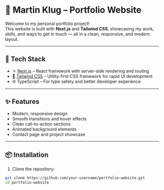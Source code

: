 # 💼 Martin Klug – Portfolio Website

Welcome to my personal portfolio project!  
This website is built with **Next.js** and **Tailwind CSS**, showcasing my work, skills, and ways to get in touch — all in a clean, responsive, and modern layout.

---

## 🚀 Tech Stack

- ⚛️ [Next.js](https://nextjs.org/) – React framework with server-side rendering and routing
- 🎨 [Tailwind CSS](https://tailwindcss.com/) – Utility-first CSS framework for rapid UI development
- 🌐 TypeScript – For type safety and better developer experience

---

## ✨ Features

- Modern, responsive design
- Smooth transitions and hover effects
- Clean call-to-action sections
- Animated background elements
- Contact page and project showcase

---

## 📦 Installation

1. Clone the repository:

```bash
git clone https://github.com/your-username/portfolio-website.git
cd portfolio-website
